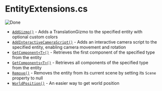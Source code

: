 # EntityExtensions.cs

![Done](https://img.shields.io/badge/status-done-green)

- [`AddGizmo()`](xref:Stride.CommunityToolkit.Engine.EntityExtensions.AddGizmo(Stride.Engine.Entity,Stride.Graphics.GraphicsDevice,System.Nullable{Stride.Core.Mathematics.Color},System.Nullable{Stride.Core.Mathematics.Color},System.Nullable{Stride.Core.Mathematics.Color})) - Adds a TranslationGizmo to the specified entity with optional custom colors
- [`AddInteractiveCameraScript()`](xref:Stride.CommunityToolkit.Engine.EntityExtensions.AddInteractiveCameraScript(Stride.Engine.Entity)) - Adds an interactive camera script to the specified entity, enabling camera movement and rotation
- [`GetComponent<T>()`](xref:Stride.CommunityToolkit.Engine.EntityExtensions.GetComponent``1(Stride.Engine.Entity)) - Retrieves the first component of the specified type from the entity
- [`GetComponents<T>()`](xref:Stride.CommunityToolkit.Engine.EntityExtensions.GetComponents``1(Stride.Engine.Entity)) - Retrieves all components of the specified type from the entity
- [`Remove()`](xref:Stride.CommunityToolkit.Engine.EntityExtensions.Remove(Stride.Engine.Entity)) - Removes the entity from its current scene by setting its `Scene` property to null
- [`WorldPosition()`](xref:Stride.CommunityToolkit.Engine.EntityExtensions.WorldPosition(Stride.Engine.Entity,System.Boolean)) - An easier way to get world position